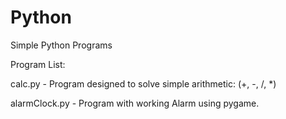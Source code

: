 # Python
Simple Python Programs

Program List:

calc.py - Program designed to solve simple arithmetic: (+, -, /, *)

alarmClock.py - Program with working Alarm using pygame. 

